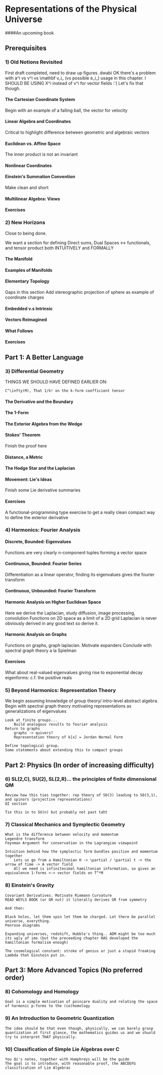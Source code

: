 # Representations of the Physical Universe

####An upcoming book



## Prerequisites

### 1) Old Notions Revisited

First draft completed, need to draw up figures. dwabi
OK there's a problem with a^i vs v^i vs \mathbf v_i_ (vs possible e_i_) usage in this chapter. I SHOULD BE USING X^i instead of v^i for vector fields :'( Let's fix that though.

#### The Cartesian Coordinate System
Begin with an example of a falling ball, the vector for velocity
#### Linear Algebra and Coordinates
Critical to highlight difference between geometric and algebraic vectors
#### Euclidean vs. Affine Space
The inner product is not an invariant 
#### Nonlinear Coordinates
	
#### Einstein's Summation Convention
Make clean and short

#### Multilinear Algebra: Views
#### Exercises

### 2) New Horizons

Close to being done. 

We want a section for defining 
	Direct sums, Dual Spaces <-> functionals, 
	and tensor product both INTUITIVELY and FORMALLY

#### The Manifold
#### Examples of Manifolds
#### Elementary Topology
Gaps in this section
Add stereographic projection of sphere as example of coordinate charges
#### Embedded v.s Intrinsic
#### Vectors Reimagined
#### What Follows
#### Exercises


## Part 1: A Better Language

### 3) Differential Geometry

THINGS WE SHOULD HAVE DEFINED EARLIER ON:

	C^\infty(M), That 1/k! on the k-form coefficient tensor

#### The Derivative and the Boundary
#### The 1-Form
#### The Exterior Algebra from the Wedge
#### Stokes' Theorem
Finish the proof here
#### Distance, a Metric
#### The Hodge Star and the Laplacian
#### Movement: Lie's Ideas
Finish some Lie derivative summaries
#### Exercises
A functional-programming type exercise to get a really clean compact way to define the exterior derivative 


### 4) Harmonics: Fourier Analysis


#### Discrete, Bounded: Eigenvalues
Functions are very clearly n-component tuples forming a vector space
#### Continuous, Bounded: Fourier Series
Differentiation as a linear operator, finding its eigenvalues gives the fourier transform
#### Continuous, Unbounded: Fourier Transform
#### Harmonic Analysis on Higher Euclidean Space
Here we derive the Laplacian, study diffusion, image processing, convolution
Functions on 2D space as a limit of a 2D grid
Laplacian is never obviously derived in any good text so derive it. 
#### Harmonic Analysis on Graphs
Functions on graphs, graph laplacian. 
Motivate expanders
Conclude with spectral graph theory a la Spielman
#### Exercises		
What about real-valued eigenvalues giving rise to exponential decay eigenforms: c.f. the positive reals


### 5) Beyond Harmonics: Representation Theory
 
  We begin assuming knowledge of group theory/ intro-level abstract algebra. 
  Begin with spectral graph theory motivating representations as generalizations of eigenvalues  
  
	Look at finite groups...
		Build analogous results to fourier analysis
	Return to graphs 
		graphs -> quivers?
		Representation theory of k[x] = Jordan Normal Form
	
	Define topological group.
	Some statements about extending this to compact groups




## Part 2: Physics (In order of increasing difficulty)

### 6) SL(2,C), SU(2), SL(2,R)... the principles of finite dimensional QM

	Review how this ties together: rep theory of SO(3) leading to SO(3,1), and spinors (projective representations)
	QI section
	
	Tie this in to SU(n) but probably not past taht


### 7) Classical Mechanics and Symplectic Geometry

	What is the difference between velocity and momentum 
	Legendre transform
    Feynman Argument for conservation in the Lagrangian viewpoint

    Intuition behind how the symplectic form bundles position and momentum together
		Lets us go from a Hamiltonian H -> \partial / \partial t -> the arrow of time -> A vector field
		All we need is infinitesimal hamiltonian information, so gives an equivalence 1-forms <-> vector fields on T^*M


### 8) Einstein's Gravity
  
	Covariant Derivatives. Motivate Riemann Curvature
	READ WEYLS BOOK (or GR nut) it literally derives GR from symmetry 
	
	And then:
	
	Black holes, let them spin let them be charged. Let there be parallel universe, everything. 
	Penrose diagrams
	
	Expanding universes, redshift, Hubble's thing.. ADM might be too much its ugly af imo (but the preceeding chapter HAS developed the hamiltonian formalism enough)
	
	The cosmological constant: stroke of genius or just a stupid freaking Lambda that Einstein put in.  

## Part 3: More Advanced Topics (No preferred order)

### 8) Cohomology and Homology

	Goal is a simple motivation of poincare duality and relating the space of harmonic p-forms to the (co)homology

### 9) An Introduction to Geometric Quantization

	The idea should be that even though, physically, we can barely grasp quantization at first glance, the mathematics guides us and we shuold try to interpret THAT physically. 

### 10) Classification of Simple Lie Algebras over C

	You Qi's notes, together with Humphreys will be the guide
	The goal is to introduce, with reasonable proof, the ABCDEFG classification of Lie Algebras
